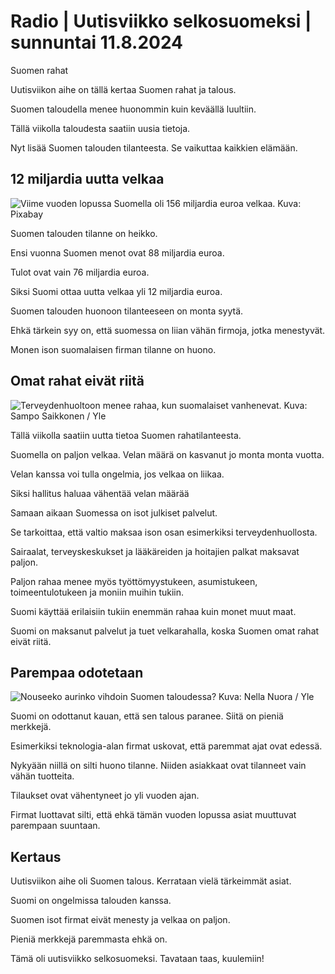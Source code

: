 # Radio \| Uutisviikko selkosuomeksi \| sunnuntai 11.8.2024

Suomen rahat

Uutisviikon aihe on tällä kertaa Suomen rahat ja talous.

Suomen taloudella menee huonommin kuin keväällä luultiin.

Tällä viikolla taloudesta saatiin uusia tietoja.

Nyt lisää Suomen talouden tilanteesta. Se vaikuttaa kaikkien elämään.

## 12 miljardia uutta velkaa

![Viime vuoden lopussa Suomella oli 156 miljardia euroa velkaa. Kuva: Pixabay ](https://images.cdn.yle.fi/image/upload/c_crop,h_2347,w_4170,x_0,y_0/ar_1.7777777777777777,c_fill,g_faces,h_431,w_767/dpr_1.0/q_auto:eco/f_auto/fl_lossy/v1723015333/39-132912466b31efa5e3b6)

Suomen talouden tilanne on heikko.

Ensi vuonna Suomen menot ovat 88 miljardia euroa.

Tulot ovat vain 76 miljardia euroa.

Siksi Suomi ottaa uutta velkaa yli 12 miljardia euroa.

Suomen talouden huonoon tilanteeseen on monta syytä.

Ehkä tärkein syy on, että suomessa on liian vähän firmoja, jotka menestyvät.

Monen ison suomalaisen firman tilanne on huono.

## Omat rahat eivät riitä

![Terveydenhuoltoon menee rahaa, kun suomalaiset vanhenevat. Kuva: Sampo Saikkonen / Yle](https://images.cdn.yle.fi/image/upload/c_crop,h_3249,w_5777,x_16,y_342/ar_1.7777777777777777,c_fill,g_faces,h_431,w_767/dpr_1.0/q_auto:eco/f_auto/fl_lossy/v1692788384/39-99377562f660775c26b)

Tällä viikolla saatiin uutta tietoa Suomen rahatilanteesta.

Suomella on paljon velkaa. Velan määrä on kasvanut jo monta monta vuotta.

Velan kanssa voi tulla ongelmia, jos velkaa on liikaa.

Siksi hallitus haluaa vähentää velan määrää

Samaan aikaan Suomessa on isot julkiset palvelut.

Se tarkoittaa, että valtio maksaa ison osan esimerkiksi terveydenhuollosta.

Sairaalat, terveyskeskukset ja lääkäreiden ja hoitajien palkat maksavat paljon.

Paljon rahaa menee myös työttömyystukeen, asumistukeen, toimeentulotukeen ja moniin muihin tukiin.

Suomi käyttää erilaisiin tukiin enemmän rahaa kuin monet muut maat.

Suomi on maksanut palvelut ja tuet velkarahalla, koska Suomen omat rahat eivät riitä.

## Parempaa odotetaan

![Nouseeko aurinko vihdoin Suomen taloudessa? Kuva: Nella Nuora / Yle](https://images.cdn.yle.fi/image/upload/c_crop,h_3375,w_6000,x_0,y_244/ar_1.7777777777777777,c_fill,g_faces,h_431,w_767/dpr_1.0/q_auto:eco/f_auto/fl_lossy/v1671593634/39-89184061b88214371c0)

Suomi on odottanut kauan, että sen talous paranee. Siitä on pieniä merkkejä.

Esimerkiksi teknologia-alan firmat uskovat, että paremmat ajat ovat edessä.

Nykyään niillä on silti huono tilanne. Niiden asiakkaat ovat tilanneet vain vähän tuotteita.

Tilaukset ovat vähentyneet jo yli vuoden ajan.

Firmat luottavat silti, että ehkä tämän vuoden lopussa asiat muuttuvat parempaan suuntaan.

## Kertaus

Uutisviikon aihe oli Suomen talous. Kerrataan vielä tärkeimmät asiat.

Suomi on ongelmissa talouden kanssa.

Suomen isot firmat eivät menesty ja velkaa on paljon.

Pieniä merkkejä paremmasta ehkä on.

Tämä oli uutisviikko selkosuomeksi. Tavataan taas, kuulemiin!

